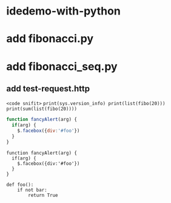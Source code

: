 # idedemo-with-python
# add fibonacci.py
# add fibonacci_seq.py
## add test-request.http
`<code snifit>`
`print(sys.version_info)
print(list(fibo(20)))
print(sum(list(fibo(20))))`
```javascript
function fancyAlert(arg) {
  if(arg) {
    $.facebox({div:'#foo'})
  }
}
```
    function fancyAlert(arg) {
      if(arg) {
        $.facebox({div:'#foo'})
      }
    }

```
def foo():
    if not bar:
        return True 
```

